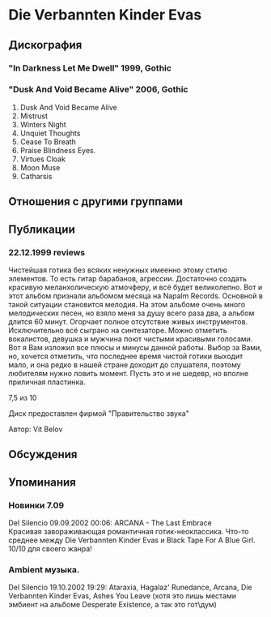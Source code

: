 # Die Verbannten Kinder Evas



## Дискография

### "In Darkness Let Me Dwell" 1999, Gothic



### "Dusk And Void Became Alive" 2006, Gothic

01. Dusk And Void Became Alive
02. Mistrust
03. Winters Night
04. Unquiet Thoughts
05. Cease To Breath
06. Praise Blindness Eyes.
07. Virtues Cloak
08. Moon Muse
09. Catharsis


## Отношения с другими группами


## Публикации

### 22.12.1999 reviews 

<p>Чистейшая готика без всяких ненужных имеенно этому стилю элементов. То есть гитар барабанов, агрессии. Достаточно создать красивую меланхолическую атмочферу, и всё будет великолепно. Вот и этот альбом признали альбомом месяца на Napalm Records. Основной в такой ситуации становится мелодия. На этом альбоме очень много мелодических песен, но взяло меня за душу всего раза два, а альбом длится 60 минут. Огорчает полное отсутствие живых инструментов. Исключительно всё сыграно на синтезаторе. Можно отметить вокалистов, девушка и мужчина поют чистыми красивыми голосами. Вот я Вам изложил все плюсы и минусы данной работы. Выбор за Вами, но, хочется отметить, что последнее время чистой готики выходит мало, и она редко в нашей стране доходит до слушателя, поэтому любителям нужно ловить момент. Пусть это и не шедевр, но вполне приличная пластинка.</p>
<P> 7,5 из 10</>
<P> Диск предоставлен фирмой "Правительство звука"</>

Автор: Vit Belov


## Обсуждения


## Упоминания

### Новинки 7.09

Del Silencio 09.09.2002 00:06:
ARCANA - The Last Embrace<BR>Красивая завораживающая романтичная готик-неоклассика. Что-то среднее между Die Verbannten Kinder Evas и Black Tape For A Blue Girl. 10/10 для своего жанра!

### Ambient музыка.

Del Silencio 19.10.2002 19:29:
Ataraxia, Hagalaz' Runedance, Arcana, Die Verbannten Kinder Evas, Ashes You Leave (хотя это лишь местами эмбиент на альбоме Desperate Existence, а так это гот\дум)

